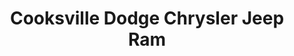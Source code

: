 ---
title: "Cooksville Dodge Chrysler Jeep Ram"
url: /mississauga/cooksville-dodge-chrysler-jeep-ram/
shop: car
---